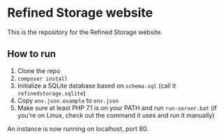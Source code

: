 # Refined Storage website

This is the repository for the Refined Storage website.

## How to run
1) Clone the repo
2) `composer install`
3) Initialize a SQLite database based on `schema.sql` (call it `refinedstorage.sqlite`)
4) Copy `env.json.example` to `env.json`
5) Make sure at least PHP 7.1 is on your PATH and run `run-server.bat` (if you're on Linux, check out the command it uses and run it manually)

An instance is now running on localhost, port 80.